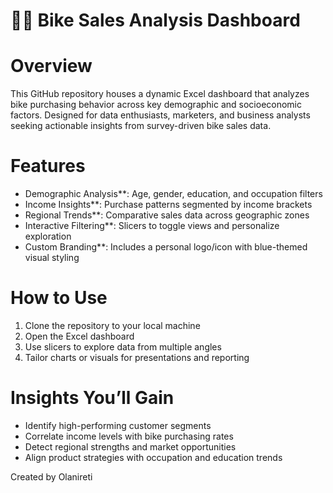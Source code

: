 # 🚴‍♂️ Bike Sales Analysis Dashboard

# Overview  
This GitHub repository houses a dynamic Excel dashboard that analyzes bike purchasing behavior across key demographic and socioeconomic factors. Designed for data enthusiasts, marketers, and business analysts seeking actionable insights from survey-driven bike sales data.

# Features  
- Demographic Analysis**: Age, gender, education, and occupation filters  
- Income Insights**: Purchase patterns segmented by income brackets  
- Regional Trends**: Comparative sales data across geographic zones  
- Interactive Filtering**: Slicers to toggle views and personalize exploration  
- Custom Branding**: Includes a personal logo/icon with blue-themed visual styling  


# How to Use  
1. Clone the repository to your local machine  
2. Open the Excel dashboard  
3. Use slicers to explore data from multiple angles  
4. Tailor charts or visuals for presentations and reporting  

# Insights You’ll Gain  
- Identify high-performing customer segments  
- Correlate income levels with bike purchasing rates  
- Detect regional strengths and market opportunities  
- Align product strategies with occupation and education trends  

Created by Olanireti 

